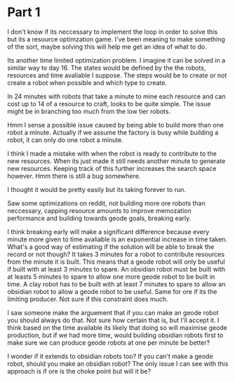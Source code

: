 # Part 1

I don't know if its neccessary to implement the loop in order to solve this but its a resource optimzation game.
I've been meaning to make something of the sort, maybe solving this will help me get an idea of what to do.

Its another time limited optimization problem.
I imagine it can be solved in a similar way to day 16.
The states would be defined by the the robots, resources and time avaliable I suppose.
The steps would be to create or not create a robot when possible and which type to create.

In 24 minutes with robots that take a minute to mine each resource and can cost up to 14 of a resource to craft, looks to be quite simple.
The issue might be in branching too much from the low tier robots.

Hmm I sense a possible issue caused by being able to build more than one robot a minute.
Actually if we assume the factory is busy while building a robot, it can only do one robot a minute.

I think I made a mistake with when the robot is ready to contribute to the new resources.
When its just made it still needs another minute to generate new resources.
Keeping track of this further increases the search space however.
Hmm there is still a bug somewhere.

I thought it would be pretty easily but its taking forever to run. 

Saw some optimizations on reddit, not building more ore robots than neccessary, capping resource amounts to improve memozation performance and building towards geode goals, breaking early.

I think breaking early will make a significant difference because every minute more given to time avaliable is an exponential increase in time taken.
What's a good way of estimating if the solution will be able to break the record or not though?
It takes 3 minutes for a robot to contribute resources from the minute it is built.
This means that a geode robot will only be useful if built with at least 3 minutes to spare.
An obsidian robot must be built with at leasts 5 minutes to spare to allow one more geode robot to be built in time.
A clay robot has to be built with at least 7 minutes to spare to allow an obsidian robot to allow a geode robot to be useful.
Same for ore if its the limiting producer.
Not sure if this constraint does much.

I saw someone make the arguement that if you can make an geode robot you should always do that.
Not sure how certain that is, but I'll accept it.
I think based on the time available its likely that doing so will maximise geode production, but if we had more time, would building obsidian robots first to make sure we can produce geode robots at one per minute be better?

I wonder if it extends to obsidian robots too?
If you can't make a geode robot, should you make an obsidian robot?
The only issue I can see with this approach is if ore is the choke point but will it be?